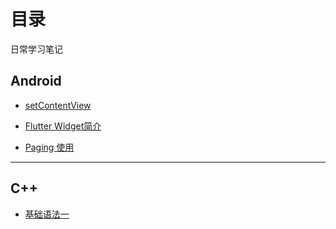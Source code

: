 # 目录
日常学习笔记

## Android

- [setContentView](https://github.com/PoetGcc/Daily-Notes/blob/master/Note/setContentView.md)

- [Flutter Widget简介](https://github.com/PoetGcc/Daily-Notes/blob/master/Note/Flutter1.md)

- [Paging 使用](https://github.com/PoetGcc/Daily-Notes/blob/master/Note/Paging%E4%BD%BF%E7%94%A8.md)

***

## C++

- [基础语法一](https://github.com/PoetGcc/Daily-Notes/blob/master/Note/CPP.md)

